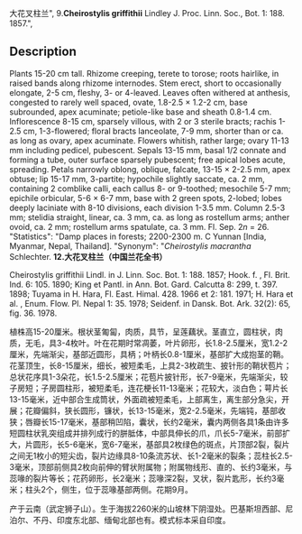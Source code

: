 大花叉柱兰",
9.**Cheirostylis griffithii** Lindley J. Proc. Linn. Soc., Bot. 1: 188. 1857.",

## Description
Plants 15-20 cm tall. Rhizome creeping, terete to torose; roots hairlike, in raised bands along rhizome internodes. Stem erect, short to occasionally elongate, 2-5 cm, fleshy, 3- or 4-leaved. Leaves often withered at anthesis, congested to rarely well spaced, ovate, 1.8-2.5 × 1.2-2 cm, base subrounded, apex acuminate; petiole-like base and sheath 0.8-1.4 cm. Inflorescence 8-15 cm, sparsely villous, with 2 or 3 sterile bracts; rachis 1-2.5 cm, 1-3-flowered; floral bracts lanceolate, 7-9 mm, shorter than or ca. as long as ovary, apex acuminate. Flowers whitish, rather large; ovary 11-13 mm including pedicel, pubescent. Sepals 13-15 mm, basal 1/2 connate and forming a tube, outer surface sparsely pubescent; free apical lobes acute, spreading. Petals narrowly oblong, oblique, falcate, 13-15 × 2-2.5 mm, apex obtuse; lip 15-17 mm, 3-partite; hypochile slightly saccate, ca. 2 mm, containing 2 comblike calli, each callus 8- or 9-toothed; mesochile 5-7 mm; epichile orbicular, 5-6 × 6-7 mm, base with 2 green spots, 2-lobed; lobes deeply laciniate with 8-10 divisions, each division 1-3.5 mm. Column 2.5-3 mm; stelidia straight, linear, ca. 3 mm, ca. as long as rostellum arms; anther ovoid, ca. 2 mm; rostellum arms spatulate, ca. 3 mm. Fl. Sep. 2*n* = 26.
  "Statistics": "Damp places in forests; 2200-2300 m. C Yunnan [India, Myanmar, Nepal, Thailand].
  "Synonym": "*Cheirostylis macrantha* Schlechter.
**12.大花叉柱兰（中国兰花全书）**

Cheirostylis griffithii Lindl. in J. Linn. Soc. Bot. 1: 188. 1857; Hook. f. , Fl. Brit. Ind. 6: 105. 1890; King et Pantl. in Ann. Bot. Gard. Calcutta 8: 299, t. 397. 1898; Tuyama in H. Hara, Fl. East. Himal. 428. 1966 et 2: 181. 1971; H. Hara et al. , Enum. Flow. Pl. Nepal 1: 35. 1978; Seidenf. in Dansk. Bot. Ark. 32(2): 65, fig. 36. 1978.

植株高15-20厘米。根状茎匍匐，肉质，具节，呈莲藕状。茎直立，圆柱状，肉质，无毛，具3-4枚叶。叶在花期时常凋萎，叶片卵形，长1.8-2.5厘米，宽1.2-2厘米，先端渐尖，基部近圆形，具柄；叶柄长0.8-1厘米，基部扩大成抱茎的鞘。花茎顶生，长8-15厘米，细长，被短柔毛，上具2-3枚疏生、披针形的鞘状苞片；总状花序具1-3朵花，长1.5-2.5厘米；花苞片披针形，长7-9毫米，先端渐尖，较子房短；子房圆柱形，被短柔毛，连花梗长11-13毫米；花较大，淡白色；萼片长13-15毫米，近中部合生成筒状，外面疏被短柔毛，上部离生，离生部分急尖，开展；花瓣偏斜，狭长圆形，镰状，长13-15毫米，宽2-2.5毫米，先端钝，基部收狭；唇瓣长15-17毫米，基部稍凹陷，囊状，长约2毫米，囊内两侧各具1条由许多短圆柱状乳突组成并排列成行的胼胝体，中部具伸长的爪，爪长5-7毫米，前部扩大，片圆形，长5-6毫米，宽6-7毫米，基部具2枚绿色的斑点，片顶部2裂，裂片之间无1枚小的短尖齿，裂片边缘具8-10条流苏状、长1-2毫米的裂条；蕊柱长2.5-3毫米，顶部前侧具2枚向前伸的臂状附属物；附属物线形、直的、长约3毫米，与蕊喙的裂片等长；花药卵形，长2毫米；蕊喙深2裂，叉状，裂片匙形，长约3毫米；柱头2个，侧生，位于蕊喙基部两侧。花期9月。

产于云南（武定狮子山）。生于海拔2260米的山坡林下阴湿处。巴基斯坦西部、尼泊尔、不丹、印度东北部、缅甸北部也有。模式标本采自印度。
